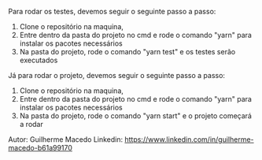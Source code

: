 Para rodar os testes, devemos seguir o seguinte passo a passo:

1) Clone o repositório na maquina,
2) Entre dentro da pasta do projeto no cmd e rode o comando "yarn" para instalar os pacotes necessários
3)  Na pasta do projeto, rode o comando "yarn test" e os testes serão executados

Já para rodar o projeto, devemos seguir o seguinte passo a passo:

1) Clone o repositório na maquina,
2) Entre dentro da pasta do projeto no cmd e rode o comando "yarn" para instalar os pacotes necessários
3) Na pasta do projeto, rode o comando "yarn start" e o projeto começará a rodar


Autor: Guilherme Macedo
Linkedin: https://www.linkedin.com/in/guilherme-macedo-b61a99170
